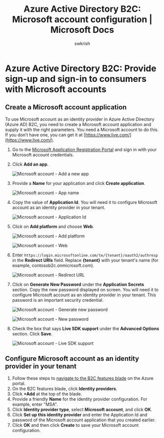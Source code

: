 ﻿---
title: 'Azure Active Directory B2C: Microsoft account configuration | Microsoft Docs'
description: Provide sign-up and sign-in to consumers with Microsoft accounts in your applications that are secured by Azure Active Directory B2C.
services: active-directory-b2c
documentationcenter: ''
author: swkrish
manager: mbaldwin
editor: bryanla

ms.assetid: 06407322-142c-4cb3-9106-a8d752c4c853
ms.service: active-directory-b2c
ms.workload: identity
ms.tgt_pltfrm: na
ms.devlang: na
ms.topic: article
ms.date: 12/06/2016
ms.author: swkrish

---
# Azure Active Directory B2C: Provide sign-up and sign-in to consumers with Microsoft accounts
## Create a Microsoft account application
To use Microsoft account as an identity provider in Azure Active Directory (Azure AD) B2C, you need to create a Microsoft account application and supply it with the right parameters. You need a Microsoft account to do this. If you don’t have one, you can get it at [https://www.live.com/](https://www.live.com/).

1. Go to the [Microsoft Application Registration Portal](https://apps.dev.microsoft.com/?referrer=https://azure.microsoft.com/documentation/articles&deeplink=/appList) and sign in with your Microsoft account credentials.
2. Click **Add an app**.
   
    ![Microsoft account - Add a new app](./media/active-directory-b2c-setup-msa-app/msa-add-new-app.png)
3. Provide a **Name** for your application and click **Create application**.
   
    ![Microsoft account - App name](./media/active-directory-b2c-setup-msa-app/msa-app-name.png)
4. Copy the value of **Application Id**. You will need it to configure Microsoft account as an identity provider in your tenant.
   
    ![Microsoft account - Application Id](./media/active-directory-b2c-setup-msa-app/msa-app-id.png)
5. Click on **Add platform** and choose **Web**.
   
    ![Microsoft account - Add platform](./media/active-directory-b2c-setup-msa-app/msa-add-platform.png)
   
    ![Microsoft account - Web](./media/active-directory-b2c-setup-msa-app/msa-web.png)
6. Enter `https://login.microsoftonline.com/te/{tenant}/oauth2/authresp` in the **Redirect URIs** field. Replace **{tenant}** with your tenant's name (for example, contosob2c.onmicrosoft.com).
   
    ![Microsoft account - Redirect URL](./media/active-directory-b2c-setup-msa-app/msa-redirect-url.png)
7. Click on **Generate New Password** under the **Application Secrets** section. Copy the new password displayed on screen. You will need it to configure Microsoft account as an identity provider in your tenant. This password is an important security credential.
   
    ![Microsoft account - Generate new password](./media/active-directory-b2c-setup-msa-app/msa-generate-new-password.png)
   
    ![Microsoft account - New password](./media/active-directory-b2c-setup-msa-app/msa-new-password.png)
8. Check the box that says **Live SDK support** under the **Advanced Options** section. Click **Save**.
   
    ![Microsoft account - Live SDK support](./media/active-directory-b2c-setup-msa-app/msa-live-sdk-support.png)

## Configure Microsoft account as an identity provider in your tenant
1. Follow these steps to [navigate to the B2C features blade](active-directory-b2c-app-registration.md#navigate-to-the-b2c-features-blade) on the Azure portal.
2. On the B2C features blade, click **Identity providers**.
3. Click **+Add** at the top of the blade.
4. Provide a friendly **Name** for the identity provider configuration. For example, enter "MSA".
5. Click **Identity provider type**, select **Microsoft account**, and click **OK**.
6. Click **Set up this identity provider** and enter the Application Id and password of the Microsoft account application that you created earlier.
7. Click **OK** and then click **Create** to save your Microsoft account configuration.

